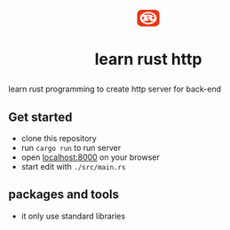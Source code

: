 <p align="center">
    <img height="30" width="40" alt="rust" src="https://github.com/Arikato111/Arikato111/raw/main/icons/rust.svg">
</p>

# <p align="center">learn rust http</p>

learn rust programming to create http server for back-end

## Get started

- clone this repository
- run `cargo run` to run server
- open [localhost:8000](http://localhost:8000) on your browser
- start edit with `./src/main.rs`

## packages and tools

- it only use standard libraries
